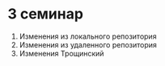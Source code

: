 # 3 семинар
1. Изменения из локального репозитория
2. Изменения из удаленного репозитория
3. Изменения Трощинский

